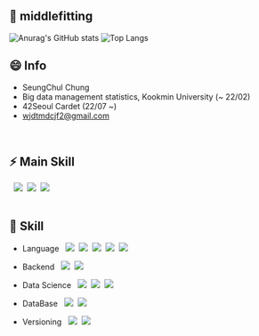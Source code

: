 ## 👋 middlefitting 
![Anurag's GitHub stats](https://github-readme-stats.vercel.app/api?username=middlefitting&theme=tokyonight_light&show_icons=true&count_private=true&hide=prs,contribs&line_height=30&custom_title=middlefitting)
![Top Langs](https://github-readme-stats.vercel.app/api/top-langs/?username=middlefitting&langs_count=6&layout=compact&theme=tokyonight_light&custom_title=Languages)


## 😄 Info
- SeungChul Chung
- Big data management statistics, Kookmin University (~ 22/02)
- 42Seoul Cardet (22/07 ~)
- wjdtmdcjf2@gmail.com
<br/>

## ⚡ Main Skill

&nbsp;&nbsp;<span><img src="https://img.shields.io/badge/JAVA-007396?style=flat&logo=java&logoColor=white"/></span>&nbsp;
<span><img src="https://img.shields.io/badge/Spring Boot-6DB33F?style=flat&logo=Spring Boot&logoColor=white"/></span>&nbsp;
<span><img src="https://img.shields.io/badge/Jpa Hibernate-59666C?style=flat&logo=Hibernate&logoColor=white"/></span><br/><br/>

## 🌱 Skill
- Language
&nbsp;&nbsp;<span><img src="https://img.shields.io/badge/JAVA-007396?style=flat&logo=java&logoColor=white"/></span>&nbsp;
<span><img src="https://img.shields.io/badge/Python-3776AB?style=flat&logo=Python&logoColor=white"/></span>&nbsp;
<span><img src="https://img.shields.io/badge/JavaScript-F7DF1E?style=flat&logo=JavaScript&logoColor=white"/></span>&nbsp;
<span><img src="https://img.shields.io/badge/C-A8B9CC?style=flat&logo=C&logoColor=white"/></span>&nbsp;
<span><img src="https://img.shields.io/badge/Kotlin-7F52FF?style=flat&logo=Kotlin&logoColor=white"/></span><br/>

- Backend 
&nbsp;&nbsp;<span><img src="https://img.shields.io/badge/Spring Boot-6DB33F?style=flat&logo=Spring Boot&logoColor=white"/></span>&nbsp;
<span><img src="https://img.shields.io/badge/Jpa Hibernate-59666C?style=flat&logo=Hibernate&logoColor=white"/></span><br/>

- Data Science 
&nbsp;&nbsp;<span><img src="https://img.shields.io/badge/scikit-learn-F7931E?style=flat&logo=scikit-learn&logoColor=white"/></span>&nbsp;
<span><img src="https://img.shields.io/badge/TensorFlow-FF6F00?style=flat&logo=TensorFlow&logoColor=white"/></span>&nbsp;
<span><img src="https://img.shields.io/badge/PyTorch-EE4C2C?style=flat&logo=PyTorch&logoColor=white"/></span><br/>

- DataBase 
&nbsp;&nbsp;<span><img src="https://img.shields.io/badge/MySQL-4479A1?style=flat&logo=MySQL&logoColor=white"/></span>&nbsp;
<span><img src="https://img.shields.io/badge/Oracle-F80000?style=flat&logo=Oracle&logoColor=white"/></span><br/>

- Versioning
&nbsp;&nbsp;<span><img src="https://img.shields.io/badge/Git-F05032?style=flat&logo=Git&logoColor=white"/></span>&nbsp;
<span><img src="https://img.shields.io/badge/GitHub-181717?style=flat&logo=GitHub&logoColor=white"/></span><br/>

